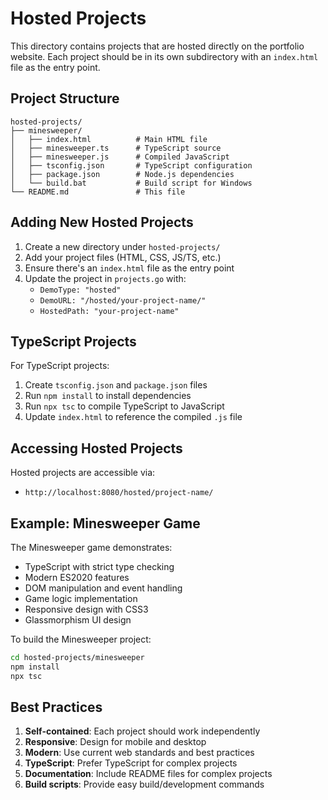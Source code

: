 # Hosted Projects

This directory contains projects that are hosted directly on the portfolio website. Each project should be in its own subdirectory with an `index.html` file as the entry point.

## Project Structure

```
hosted-projects/
├── minesweeper/
│   ├── index.html          # Main HTML file
│   ├── minesweeper.ts      # TypeScript source
│   ├── minesweeper.js      # Compiled JavaScript
│   ├── tsconfig.json       # TypeScript configuration
│   ├── package.json        # Node.js dependencies
│   └── build.bat           # Build script for Windows
└── README.md               # This file
```

## Adding New Hosted Projects

1. Create a new directory under `hosted-projects/`
2. Add your project files (HTML, CSS, JS/TS, etc.)
3. Ensure there's an `index.html` file as the entry point
4. Update the project in `projects.go` with:
   - `DemoType: "hosted"`
   - `DemoURL: "/hosted/your-project-name/"`
   - `HostedPath: "your-project-name"`

## TypeScript Projects

For TypeScript projects:
1. Create `tsconfig.json` and `package.json` files
2. Run `npm install` to install dependencies
3. Run `npx tsc` to compile TypeScript to JavaScript
4. Update `index.html` to reference the compiled `.js` file

## Accessing Hosted Projects

Hosted projects are accessible via:
- `http://localhost:8080/hosted/project-name/`

## Example: Minesweeper Game

The Minesweeper game demonstrates:
- TypeScript with strict type checking
- Modern ES2020 features
- DOM manipulation and event handling
- Game logic implementation
- Responsive design with CSS3
- Glassmorphism UI design

To build the Minesweeper project:
```bash
cd hosted-projects/minesweeper
npm install
npx tsc
```

## Best Practices

1. **Self-contained**: Each project should work independently
2. **Responsive**: Design for mobile and desktop
3. **Modern**: Use current web standards and best practices
4. **TypeScript**: Prefer TypeScript for complex projects
5. **Documentation**: Include README files for complex projects
6. **Build scripts**: Provide easy build/development commands
